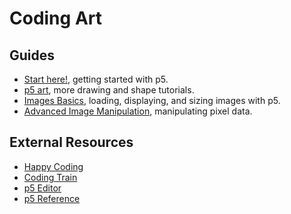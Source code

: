 # Coding Art

## Guides
- [Start here!](basics.md), getting started with p5.
- [p5 art](https://awdriggs-teach.github.io/p5art/), more drawing and shape tutorials.
- [Images Basics](images.md), loading, displaying, and sizing images with p5.
- [Advanced Image Manipulation](advanced.md), manipulating pixel data.

## External Resources
- [Happy Coding](https://happycoding.io/tutorials/p5js/)
- [Coding Train](https://thecodingtrain.com/)
- [p5 Editor](https://editor.p5js.org/)
- [p5 Reference](https://p5js.org/reference/)
